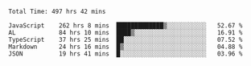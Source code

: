
<!--START_SECTION:waka-->

```text
Total Time: 497 hrs 42 mins

JavaScript    262 hrs 8 mins  █████████████▒░░░░░░░░░░░   52.67 %
AL            84 hrs 10 mins  ████▒░░░░░░░░░░░░░░░░░░░░   16.91 %
TypeScript    37 hrs 25 mins  ██░░░░░░░░░░░░░░░░░░░░░░░   07.52 %
Markdown      24 hrs 16 mins  █▒░░░░░░░░░░░░░░░░░░░░░░░   04.88 %
JSON          19 hrs 41 mins  █░░░░░░░░░░░░░░░░░░░░░░░░   03.96 %
```

<!--END_SECTION:waka-->











